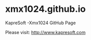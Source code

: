 # xmx1024.github.io
KapreSoft -Xmx1024 GitHub Page

<p>
  Please visit:  <a href="http://www.kapresoft.com">http://www.kapresoft.com</a>
</p>
